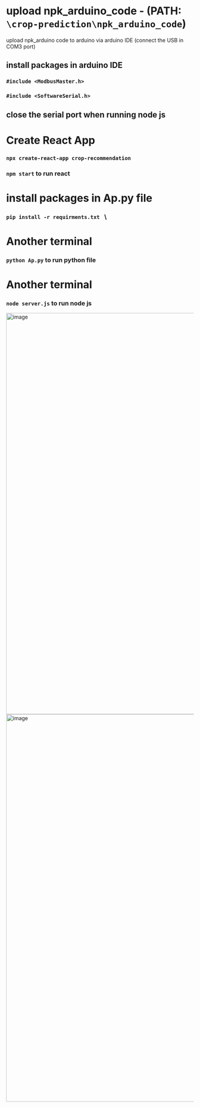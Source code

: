 # upload npk_arduino_code - (PATH: `\crop-prediction\npk_arduino_code`)
upload npk_arduino code to arduino via arduino IDE  (connect the USB in COM3 port)
## install packages in arduino IDE 
### `#include <ModbusMaster.h>`
### `#include <SoftwareSerial.h>`

## close the serial port when running node js

# Create React App

### `npx create-react-app crop-recommendation`

### `npm start` to run react 


# install packages in Ap.py file
### `pip install -r requirments.txt `                                 \
# Another terminal
### `python Ap.py` to run python file

# Another terminal 
### `node server.js` to run node js
<img width="1616" height="1076" alt="image" src="https://github.com/user-attachments/assets/8be1dcb4-6c90-4804-8ea6-24905a181c73" />

<img width="1750" height="1039" alt="image" src="https://github.com/user-attachments/assets/0d551a67-104a-49d5-a56d-b9f0e01e1ec5" />
